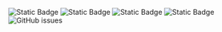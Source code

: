 ![Static Badge](https://img.shields.io/badge/blacklists-60-000000) ![Static Badge](https://img.shields.io/badge/blacklisted-2609079-cc0000) ![Static Badge](https://img.shields.io/badge/whitelisted-2244-00CC00) ![Static Badge](https://img.shields.io/badge/streaming_blacklist-28107-000000) ![GitHub issues](https://img.shields.io/github/issues/fabriziosalmi/blacklists)
